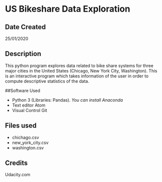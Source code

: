 # US Bikeshare Data Exploration

## Date Created

25/01/2020

## Description

This python program explores data related to bike share systems for three major
cities in the United States (Chicago, New York City, Washington). This is an
interactive program which takes information of the user in order to compute
descriptive statistics of the data.

##Software Used

* Python 3 (Libraries: Pandas). *You can install Anaconda*
* Text editor Atom
* Visual Control Git   

## Files used

* chichago.csv
* new_york_city.csv
* washington.csv

## Credits

Udacity.com
